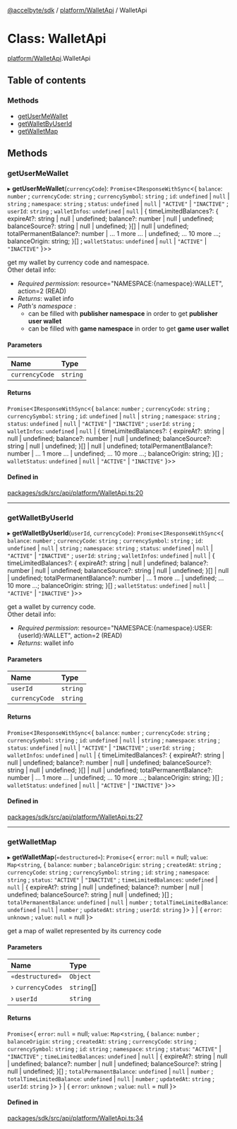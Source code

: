 [@accelbyte/sdk](../README.md) / [platform/WalletApi](../modules/platform_WalletApi.md) / WalletApi

# Class: WalletApi

[platform/WalletApi](../modules/platform_WalletApi.md).WalletApi

## Table of contents

### Methods

- [getUserMeWallet](platform_WalletApi.WalletApi.md#getusermewallet)
- [getWalletByUserId](platform_WalletApi.WalletApi.md#getwalletbyuserid)
- [getWalletMap](platform_WalletApi.WalletApi.md#getwalletmap)

## Methods

### getUserMeWallet

▸ **getUserMeWallet**(`currencyCode`): `Promise`<`IResponseWithSync`<{ `balance`: `number` ; `currencyCode`: `string` ; `currencySymbol`: `string` ; `id`: `undefined` \| ``null`` \| `string` ; `namespace`: `string` ; `status`: `undefined` \| ``null`` \| ``"ACTIVE"`` \| ``"INACTIVE"`` ; `userId`: `string` ; `walletInfos`: `undefined` \| ``null`` \| { timeLimitedBalances?: { expireAt?: string \| null \| undefined; balance?: number \| null \| undefined; balanceSource?: string \| null \| undefined; }[] \| null \| undefined; totalPermanentBalance?: number \| ... 1 more ... \| undefined; ... 10 more ...; balanceOrigin: string; }[] ; `walletStatus`: `undefined` \| ``null`` \| ``"ACTIVE"`` \| ``"INACTIVE"``  }\>\>

get my wallet by currency code and namespace.<br>Other detail info: <ul><li><i>Required permission</i>: resource="NAMESPACE:{namespace}:WALLET", action=2 (READ)</li><li><i>Returns</i>: wallet info</li><li><i>Path's namespace</i> : <ul>   <li>can be filled with <b>publisher namespace</b> in order to get <b>publisher user wallet</b></li>   <li>can be filled with <b>game namespace</b> in order to get <b>game user wallet</b></li>   </ul></li></ul>

#### Parameters

| Name | Type |
| :------ | :------ |
| `currencyCode` | `string` |

#### Returns

`Promise`<`IResponseWithSync`<{ `balance`: `number` ; `currencyCode`: `string` ; `currencySymbol`: `string` ; `id`: `undefined` \| ``null`` \| `string` ; `namespace`: `string` ; `status`: `undefined` \| ``null`` \| ``"ACTIVE"`` \| ``"INACTIVE"`` ; `userId`: `string` ; `walletInfos`: `undefined` \| ``null`` \| { timeLimitedBalances?: { expireAt?: string \| null \| undefined; balance?: number \| null \| undefined; balanceSource?: string \| null \| undefined; }[] \| null \| undefined; totalPermanentBalance?: number \| ... 1 more ... \| undefined; ... 10 more ...; balanceOrigin: string; }[] ; `walletStatus`: `undefined` \| ``null`` \| ``"ACTIVE"`` \| ``"INACTIVE"``  }\>\>

#### Defined in

[packages/sdk/src/api/platform/WalletApi.ts:20](https://github.com/AccelByte/accelbyte-web-sdk/blob/8ad2c35/packages/sdk/src/api/platform/WalletApi.ts#L20)

___

### getWalletByUserId

▸ **getWalletByUserId**(`userId`, `currencyCode`): `Promise`<`IResponseWithSync`<{ `balance`: `number` ; `currencyCode`: `string` ; `currencySymbol`: `string` ; `id`: `undefined` \| ``null`` \| `string` ; `namespace`: `string` ; `status`: `undefined` \| ``null`` \| ``"ACTIVE"`` \| ``"INACTIVE"`` ; `userId`: `string` ; `walletInfos`: `undefined` \| ``null`` \| { timeLimitedBalances?: { expireAt?: string \| null \| undefined; balance?: number \| null \| undefined; balanceSource?: string \| null \| undefined; }[] \| null \| undefined; totalPermanentBalance?: number \| ... 1 more ... \| undefined; ... 10 more ...; balanceOrigin: string; }[] ; `walletStatus`: `undefined` \| ``null`` \| ``"ACTIVE"`` \| ``"INACTIVE"``  }\>\>

get a wallet by currency code.<br>Other detail info: <ul><li><i>Required permission</i>: resource="NAMESPACE:{namespace}:USER:{userId}:WALLET", action=2 (READ)</li><li><i>Returns</i>: wallet info</li></ul>

#### Parameters

| Name | Type |
| :------ | :------ |
| `userId` | `string` |
| `currencyCode` | `string` |

#### Returns

`Promise`<`IResponseWithSync`<{ `balance`: `number` ; `currencyCode`: `string` ; `currencySymbol`: `string` ; `id`: `undefined` \| ``null`` \| `string` ; `namespace`: `string` ; `status`: `undefined` \| ``null`` \| ``"ACTIVE"`` \| ``"INACTIVE"`` ; `userId`: `string` ; `walletInfos`: `undefined` \| ``null`` \| { timeLimitedBalances?: { expireAt?: string \| null \| undefined; balance?: number \| null \| undefined; balanceSource?: string \| null \| undefined; }[] \| null \| undefined; totalPermanentBalance?: number \| ... 1 more ... \| undefined; ... 10 more ...; balanceOrigin: string; }[] ; `walletStatus`: `undefined` \| ``null`` \| ``"ACTIVE"`` \| ``"INACTIVE"``  }\>\>

#### Defined in

[packages/sdk/src/api/platform/WalletApi.ts:27](https://github.com/AccelByte/accelbyte-web-sdk/blob/8ad2c35/packages/sdk/src/api/platform/WalletApi.ts#L27)

___

### getWalletMap

▸ **getWalletMap**(`«destructured»`): `Promise`<{ `error`: ``null`` = null; `value`: `Map`<`string`, { `balance`: `number` ; `balanceOrigin`: `string` ; `createdAt`: `string` ; `currencyCode`: `string` ; `currencySymbol`: `string` ; `id`: `string` ; `namespace`: `string` ; `status`: ``"ACTIVE"`` \| ``"INACTIVE"`` ; `timeLimitedBalances`: `undefined` \| ``null`` \| { expireAt?: string \| null \| undefined; balance?: number \| null \| undefined; balanceSource?: string \| null \| undefined; }[] ; `totalPermanentBalance`: `undefined` \| ``null`` \| `number` ; `totalTimeLimitedBalance`: `undefined` \| ``null`` \| `number` ; `updatedAt`: `string` ; `userId`: `string`  }\>  } \| { `error`: `unknown` ; `value`: ``null`` = null }\>

get a map of wallet represented by its currency code

#### Parameters

| Name | Type |
| :------ | :------ |
| `«destructured»` | `Object` |
| › `currencyCodes` | `string`[] |
| › `userId` | `string` |

#### Returns

`Promise`<{ `error`: ``null`` = null; `value`: `Map`<`string`, { `balance`: `number` ; `balanceOrigin`: `string` ; `createdAt`: `string` ; `currencyCode`: `string` ; `currencySymbol`: `string` ; `id`: `string` ; `namespace`: `string` ; `status`: ``"ACTIVE"`` \| ``"INACTIVE"`` ; `timeLimitedBalances`: `undefined` \| ``null`` \| { expireAt?: string \| null \| undefined; balance?: number \| null \| undefined; balanceSource?: string \| null \| undefined; }[] ; `totalPermanentBalance`: `undefined` \| ``null`` \| `number` ; `totalTimeLimitedBalance`: `undefined` \| ``null`` \| `number` ; `updatedAt`: `string` ; `userId`: `string`  }\>  } \| { `error`: `unknown` ; `value`: ``null`` = null }\>

#### Defined in

[packages/sdk/src/api/platform/WalletApi.ts:34](https://github.com/AccelByte/accelbyte-web-sdk/blob/8ad2c35/packages/sdk/src/api/platform/WalletApi.ts#L34)
